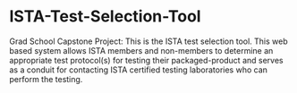 # ISTA-Test-Selection-Tool
Grad School Capstone Project: This is the ISTA test selection tool. This web based system allows ISTA members and non-members to determine an appropriate test protocol(s) for testing their packaged-product and serves as a conduit for contacting ISTA certified testing laboratories who can perform the testing.
